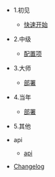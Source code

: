 
* 1.初见

  * [快速开始](1.frist/guide.md)
  

* 2.中级

  * [配置项](2.中级/或或或或或.md)
 

* 3.大师

  * [部署](zh-cn/deploy.md)


* 4.当年
  * [部署](zh-cn/deploy.md)

* 5.其他
  
* api
  * [api](zh-cn/awesome.md)
* [Changelog](zh-cn/changelog.md)
